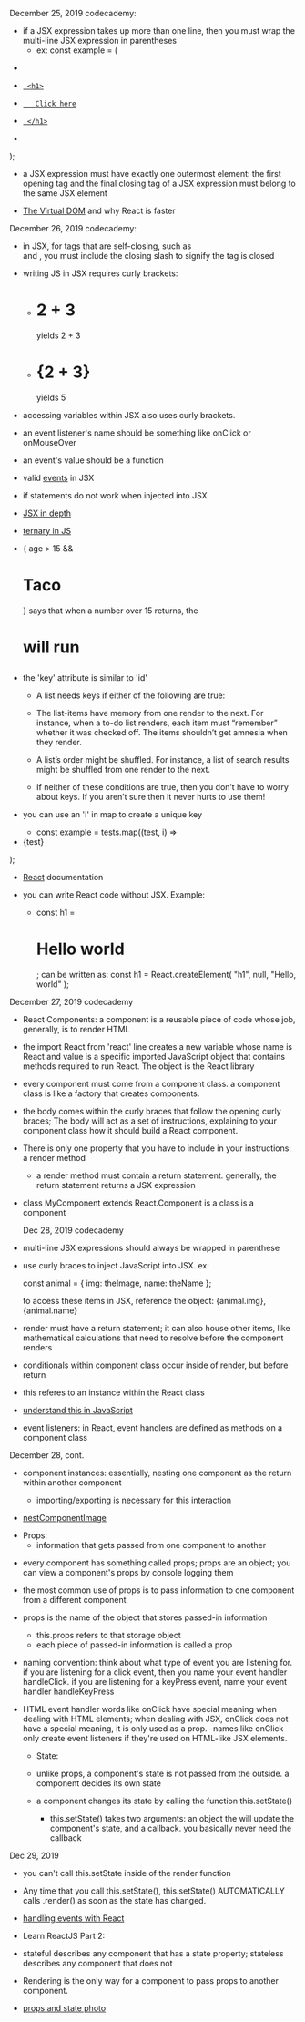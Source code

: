 December 25, 2019
codecademy:

- if a JSX expression takes up more than one line, then you must wrap the multi-line JSX expression in parentheses
  - ex: const example = (
*    <a href="url">
*      <h1>
*        Click here
*      </h1>
*    </a>
  );

- a JSX expression must have exactly one outermost element: the first opening tag and the final closing tag of a JSX expression must belong to the same JSX element

- [The Virtual DOM](https://www.codecademy.com/articles/react-virtual-dom) and why React is faster

December 26, 2019
codecademy:

- in JSX, for tags that are self-closing, such as <br /> and <img />, you must include the closing slash to signify the tag is closed

- writing JS in JSX requires curly brackets:
  - <h1>2 + 3</h1> yields 2 + 3
  - <h1>{2 + 3}</h1> yields 5

- accessing variables within JSX also uses curly brackets.

- an event listener's name should be something like onClick or onMouseOver

- an event's value should be a function

- valid [events](https://reactjs.org/docs/events.html#supported-events) in JSX

- if statements do not work when injected into JSX

- [JSX in depth](https://reactjs.org/docs/jsx-in-depth.html)

- [ternary in JS](https://stackoverflow.com/questions/6259982/how-do-you-use-the-conditional-operator-in-javascript)

- { age > 15 && <h1>Taco</h1> } says that when a number over 15 returns, the <h1> will run

- the 'key' attribute is similar to 'id'
  - A list needs keys if either of the following are true:

  * The list-items have memory from one render to the next. For instance, when a to-do list renders, each item must “remember” whether it was checked off. The items shouldn’t get amnesia when they render.

  * A list’s order might be shuffled. For instance, a list of search results might be shuffled from one render to the next.

  - If neither of these conditions are true, then you don’t have to worry about keys. If you aren’t sure then it never hurts to use them!

- you can use an 'i' in map to create a unique key
  - const example = tests.map((test, i) =>
  <li key={'test_' + i}>{test}</li>
);

- [React](https://reactjs.org/docs/react-api.html#react.createelement) documentation

- you can write React code without JSX. Example:
  - const h1 = <h1>Hello world</h1>; can be written as:
  const h1 = React.createElement(
  "h1",
  null,
  "Hello, world"
);

December 27, 2019
codecademy

- React Components: a component is a reusable piece of code whose job, generally, is to render HTML

- the import React from 'react' line creates a new variable whose name is React and value is a specific imported JavaScript object that contains methods required to run React. The object is the React library

- every component must come from a component class. a component class is like a factory that creates components.

- the body comes within the curly braces that follow the opening curly braces; The body will act as a set of instructions, explaining to your component class how it should build a React component.

- There is only one property that you have to include in your instructions: a render method
  - a render method must contain a return statement. generally, the return statement returns a JSX expression

- class MyComponent extends React.Component
  is a class
  <MyComponent />
  is a component

  Dec 28, 2019
  codecademy

- multi-line JSX expressions should always be wrapped in parenthese

- use curly braces to inject JavaScript into JSX. ex:

  const animal = {
    img: theImage,
    name: theName
  };

  to access these items in JSX, reference the object: {animal.img}, {animal.name}

- render must have a return statement; it can also house other items, like mathematical calculations that need to resolve before the component renders

- conditionals within component class occur inside of render, but before return

- this referes to an instance within the React class

- [understand this in JavaScript](https://dmitripavlutin.com/gentle-explanation-of-this-in-javascript/)

- event listeners: in React, event handlers are defined as methods on a component class

December 28, cont.

- component instances: essentially, nesting one component as the return within another component
  - importing/exporting is necessary for this interaction

- [nestComponentImage]()

* Props:
  - information that gets passed from one component to another

- every component has something called props; props are an object; you can view a component's props by console logging them

- the most common use of props is to pass information to one component from a different component

- props is the name of the object that stores passed-in information
  - this.props refers to that storage object
  - each piece of passed-in information is called a prop

- naming convention: think about what type of event you are listening for. if you are listening for a click event, then you name your event handler handleClick. if you are listening for a keyPress event, name your event handler handleKeyPress

- HTML event handler words like onClick have special meaning when dealing with HTML elements; when dealing with JSX, onClick does not have a special meaning, it is only used as a prop.
  -names like onClick only create event listeners if they're used on HTML-like JSX elements.

  * State:

  - unlike props, a component's state is not passed from the outside. a component decides its own state

  - a component changes its state by calling the function this.setState()
    - this.setState() takes two arguments: an object the will update the component's state, and a callback. you basically never need the callback

Dec 29, 2019

- you can't call this.setState inside of the render function

- Any time that you call this.setState(), this.setState() AUTOMATICALLY calls .render() as soon as the state has changed.

- [handling events with React](https://reactjs.org/docs/handling-events.html)

* Learn ReactJS Part 2:

- stateful describes any component that has a state property; stateless describes any component that does not

- Rendering is the only way for a component to pass props to another component.

- [props and state photo]()